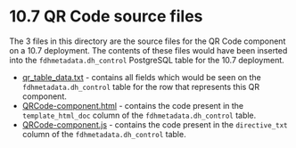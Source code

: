 # 10.7 QR Code source files

The 3 files in this directory are the source files for the QR Code component on a 10.7 deployment. The contents of these files would have been inserted into the `fdhmetadata.dh_control` PostgreSQL table for the 10.7 deployment.

* [qr_table_data.txt](qr_table_data.txt) - contains all fields which would be seen on the  `fdhmetadata.dh_control` table for the row that represents this QR component.
* [QRCode-component.html](QRCode-component.html) - contains the code present in the `template_html_doc` column of the `fdhmetadata.dh_control` table.
* [QRCode-component.js](QRCode-component.js) - contains the code present in the `directive_txt` column of the `fdhmetadata.dh_control` table.  
